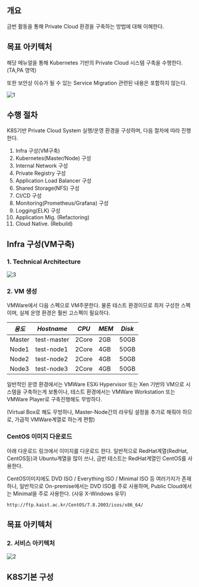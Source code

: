 ## 개요
금번 활동을 통해 Private Cloud 환경을 구축하는 방법에 대해 이해한다.




## 목표 아키텍처

해당 메뉴얼을 통해 Kubernetes 기반의 Private Cloud 시스템 구축을 수행한다. (TA,PA 영역)

또한 보안상 이슈가 될 수 있는 Service Migration 관련된 내용은 포함하지 않는다. 


![1](https://user-images.githubusercontent.com/53555895/82279300-2b2afa80-99c7-11ea-829a-7893e925812e.PNG)


## 수행 절차

K8S기반 Private Cloud System 실행/운영 환경을 구성하며, 다음 절차에 따라 진행한다.

   1. Infra 구성(VM구축)
   2. Kubernetes(Master/Node) 구성
   3. Internal Network 구성
   4. Private Registry 구성
   5. Application Load Balancer 구성
   5. Shared Storage(NFS) 구성
   6. CI/CD 구성
   7. Monitoring(Prometheus/Grafana) 구성
   8. Logging(ELK) 구성
   9. Application Mig. (Refactoring)
   10. Cloud Native. (Rebuild)



## Infra 구성(VM구축)

### 1. Technical Architecture

![3](https://user-images.githubusercontent.com/53555895/82279296-29f9cd80-99c7-11ea-91f0-c83ec1acc703.jpg)


### 2. VM 생성

VMWare에서 다음 스펙으로 VM주문한다. 
물론 테스트 환경이므로 최저 구성한 스펙이며, 실제 운영 환경은 훨씬 고스펙이 필요하다.

|*용도*|*Hostname*|*CPU*|*MEM*|*Disk*|
|-|-|-|-|-|
|Master|test-master|2Core|2GB|50GB|
|Node1|test-node1|2Core|4GB|50GB|
|Node2|test-node2|2Core|4GB|50GB|
|Node3|test-node3|2Core|4GB|50GB|

일반적인 운영 환경에서는 VMWare ESXi Hypervisor 또는 Xen 기반의 VM으로 시스템을 구축하는게 보통이나,
테스트 환경에서는 VMWare Workstation 또는 VMWare Player로 구축진행해도 무방하다.

(Virtual Box로 해도 무방하나, Master-Node간의 라우팅 설정을 추가로 해줘야 하므로, 가급적 VMWare계열로 하는게 편함)




### CentOS 이미지 다운로드

아래 다운로드 링크에서 이미지를 다운로드 한다.
일반적으로 RedHat계열(RedHat, CentOS등)과 Ubuntu계열을 많이 쓰나, 금번 테스트는 RedHat계열인 CentOS를 사용한다.

CentOS이미지에도 DVD ISO / Everything ISO / Minimal ISO 등 여러가지가 존재하나,
일반적으로 On-premise에서는 DVD ISO를 주로 사용하며, Public Cloud에서는 Minimal을 주로 사용한다. (사유 X-Windows 유무)


```
http://ftp.kaist.ac.kr/CentOS/7.8.2003/isos/x86_64/
```




## 목표 아키텍처

### 2. 서비스 아키텍처
![2](https://user-images.githubusercontent.com/53555895/82279301-2bc39100-99c7-11ea-9ebb-55ff9b6bb3e0.PNG)







## K8S기본 구성

